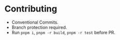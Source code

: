 # Contributing

- Conventional Commits.
- Branch protection required.
- Run `pnpm i`, `pnpm -r build`, `pnpm -r test` before PR.
